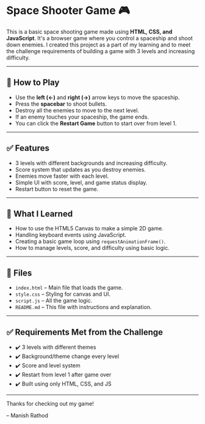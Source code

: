 # Space Shooter Game 🎮

This is a basic space shooting game made using **HTML, CSS, and JavaScript**. It's a browser game where you control a spaceship and shoot down enemies. I created this project as a part of my learning and to meet the challenge requirements of building a game with 3 levels and increasing difficulty.

---

## 🔧 How to Play

- Use the **left (←)** and **right (→)** arrow keys to move the spaceship.
- Press the **spacebar** to shoot bullets.
- Destroy all the enemies to move to the next level.
- If an enemy touches your spaceship, the game ends.
- You can click the **Restart Game** button to start over from level 1.

---

## ✅ Features

- 3 levels with different backgrounds and increasing difficulty.
- Score system that updates as you destroy enemies.
- Enemies move faster with each level.
- Simple UI with score, level, and game status display.
- Restart button to reset the game.

---

## 🧠 What I Learned

- How to use the HTML5 Canvas to make a simple 2D game.
- Handling keyboard events using JavaScript.
- Creating a basic game loop using `requestAnimationFrame()`.
- How to manage levels, score, and difficulty using basic logic.

---

## 📁 Files

- `index.html` – Main file that loads the game.
- `style.css` – Styling for canvas and UI.
- `script.js` – All the game logic.
- `README.md` – This file with instructions and explanation.

---

## ✅ Requirements Met from the Challenge

- ✔️ 3 levels with different themes
- ✔️ Background/theme change every level
- ✔️ Score and level system
- ✔️ Restart from level 1 after game over
- ✔️ Built using only HTML, CSS, and JS

---

Thanks for checking out my game!

– Manish Rathod
